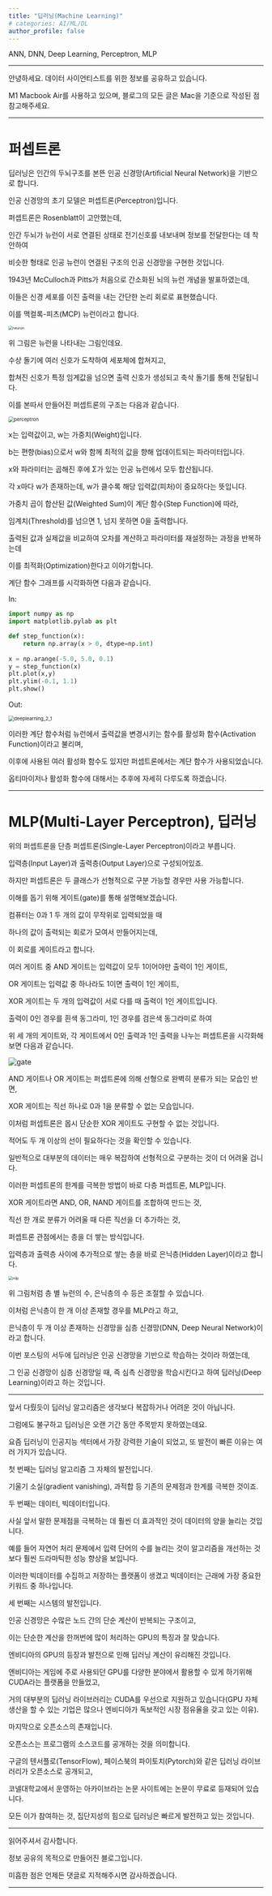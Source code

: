 ```yaml
---
title: "딥러닝(Machine Learning)"
# categories: AI/ML/DL
author_profile: false
---
```

ANN, DNN, Deep Learning, Perceptron, MLP

----

안녕하세요.
데이터 사이언티스트를 위한 정보를 공유하고 있습니다.

M1 Macbook Air를 사용하고 있으며, 블로그의 모든 글은 Mac을 기준으로 작성된 점 참고해주세요.

----

# 퍼셉트론

딥러닝은 인간의 두뇌구조를 본뜬 인공 신경망(Artificial Neural Network)을 기반으로 합니다.

인공 신경망의 초기 모델은 퍼셉트론(Perceptron)입니다.

퍼셉트론은 Rosenblatt이 고안했는데,

인간 두뇌가 뉴런이 서로 연결된 상태로 전기신호를 내보내며 정보를 전달한다는 데 착안하여

비슷한 형태로 인공 뉴런이 연결된 구조의 인공 신경망을 구현한 것입니다.

1943년 McCulloch과 Pitts가 처음으로 간소화된 뇌의 뉴런 개념을 발표하였는데,

이들은 신경 세포를 이진 출력을 내는 간단한 논리 회로로 표현했습니다.

이를 맥컬록-피츠(MCP) 뉴런이라고 합니다.

<img src="../images/2022-04-11-deeplearning/neuron.png" alt="neuron" style="zoom:50%;" />

위 그림은 뉴런을 나타내는 그림인데요.

수상 돌기에 여러 신호가 도착하여 세포체에 합쳐지고,

합쳐진 신호가 특정 임계값을 넘으면 출력 신호가 생성되고 축삭 돌기를 통해 전달됩니다.

이를 본따서 만들어진 퍼셉트론의 구조는 다음과 같습니다.

<img src="../images/2022-04-11-deeplearning/perceptron.png" alt="perceptron" style="zoom:67%;" />

x는 입력값이고, w는 가중치(Weight)입니다.

b는 편향(bias)으로서 w와 함께 최적의 값을 향해 업데이트되는 파라미터입니다.

x와 파라미터는 곱해진 후에 Σ가 있는 인공 뉴런에서 모두 합산됩니다.

각 x마다 w가 존재하는데, w가 클수록 해당 입력값(피처)이 중요하다는 뜻입니다.

가중치 곱이 합산된 값(Weighted Sum)이 계단 함수(Step Function)에 따라,

임계치(Threshold)를 넘으면 1, 넘지 못하면 0을 출력합니다.

출력된 값과 실제값을 비교하여 오차를 계산하고 파라미터를 재설정하는 과정을 반복하는데

이를 최적화(Optimization)한다고 이야기합니다.

계단 함수 그래프를 시각화하면 다음과 같습니다.

In:


```python
import numpy as np
import matplotlib.pylab as plt

def step_function(x):
	return np.array(x > 0, dtype=np.int)
    
x = np.arange(-5.0, 5.0, 0.1)
y = step_function(x)
plt.plot(x,y)
plt.ylim(-0.1, 1.1)
plt.show()
```

Out:

<img src="../images/2022-04-11-deeplearning/deeplearning_2_1.png" alt="deeplearning_2_1" style="zoom: 67%;" />
    


이러한 계단 함수처럼 뉴런에서 출력값을 변경시키는 함수를 활성화 함수(Activation Function)이라고 불리며,

이후에 사용된 여러 활성화 함수도 있지만 퍼셉트론에서는 계단 함수가 사용되었습니다.

옵티마이저나 활성화 함수에 대해서는 추후에 자세히 다루도록 하겠습니다.

----

# MLP(Multi-Layer Perceptron), 딥러닝

위의 퍼셉트론을 단층 퍼셉트론(Single-Layer Perceptron)이라고 부릅니다.

입력층(Input Layer)과 출력층(Output Layer)으로 구성되어있죠.

하지만 퍼셉트론은 두 클래스가 선형적으로 구분 가능할 경우만 사용 가능합니다.

이해를 돕기 위해 게이트(gate)를 통해 설명해보겠습니다.

컴퓨터는 0과 1 두 개의 값이 무작위로 입력되었을 때

하나의 값이 출력되는 회로가 모여서 만들어지는데,

이 회로를 게이트라고 합니다.

여러 게이트 중 AND 게이트는 입력값이 모두 1이어야만 출력이 1인 게이트,

OR 게이트는 입력값 중 하나라도 1이면 출력이 1인 게이트,

XOR 게이트는 두 개의 입력값이 서로 다를 때 출력이 1인 게이트입니다.

출력이 0인 경우를 흰색 동그라미, 1인 경우를 검은색 동그라미로 하여

위 세 개의 게이트와, 각 게이트에서 0인 출력과 1인 출력을 나누는 퍼셉트론을 시각화해 보면 다음과 같습니다.

![gate](../images/2022-04-11-deeplearning/gate.png)

AND 게이트나 OR 게이트는 퍼셉트론에 의해 선형으로 완벽히 분류가 되는 모습인 반면,

XOR 게이트는 직선 하나로 0과 1을 분류할 수 없는 모습입니다.

이처럼 퍼셉트론은 몹시 단순한 XOR 게이트도 구현할 수 없는 것입니다.

적어도 두 개 이상의 선이 필요하다는 것을 확인할 수 있습니다.

일반적으로 대부분의 데이터는 매우 복잡하여 선형적으로 구분하는 것이 더 어려울 겁니다.

이러한 퍼셉트론의 한계를 극복한 방법이 바로 다층 퍼셉트론, MLP입니다.

XOR 게이트라면 AND, OR, NAND 게이트를 조합하여 만드는 것,

직선 한 개로 분류가 어려울 때 다른 직선을 더 추가하는 것,

퍼셉트론 관점에서는 층을 더 쌓는 방식입니다.

입력층과 출력층 사이에 추가적으로 쌓는 층을 바로 은닉층(Hidden Layer)이라고 합니다.

<img src="../images/2022-04-11-deeplearning/mlp.png" alt="mlp" style="zoom:50%;" />

위 그림처럼 층 별 뉴런의 수, 은닉층의 수 등은 조절할 수 있습니다.

이처럼 은닉층이 한 개 이상 존재할 경우를 MLP라고 하고,

은닉층이 두 개 이상 존재하는 신경망을 심층 신경망(DNN, Deep Neural Network)이라고 합니다.

이번 포스팅의 서두에 딥러닝은 인공 신경망을 기반으로 학습하는 것이라 하였는데,

그 인공 신경망이 심층 신경망일 때, 즉 심측 신경망을 학습시킨다고 하여 딥러닝(Deep Learning)이라고 하는 것입니다.

----

앞서 다뤘듯이 딥러닝 알고리즘은 생각보다 복잡하거나 어려운 것이 아닙니다.

그럼에도 불구하고 딥러닝은 오랜 기간 동안 주목받지 못하였는데요.

요즘 딥러닝이 인공지능 섹터에서 가장 강력한 기술이 되었고, 또 발전이 빠른 이유는 여러 가지가 있습니다.

첫 번째는 딥러닝 알고리즘 그 자체의 발전입니다.

기울기 소실(gradient vanishing), 과적합 등 기존의 문제점과 한계를 극복한 것이죠.

두 번째는 데이터, 빅데이터입니다.

사실 앞서 말한 문제점을 극복하는 데 훨씬 더 효과적인 것이 데이터의 양을 늘리는 것입니다.

예를 들어 자연어 처리 문제에서 입력 단어의 수를 늘리는 것이 알고리즘을 개선하는 것보다 훨씬 드라마틱한 성능 향상을 보입니다.

이러한 빅데이터를 수집하고 저장하는 플랫폼이 생겼고 빅데이터는 근래에 가장 중요한 키워드 중 하나입니다.

세 번째는 시스템의 발전입니다.

인공 신경망은 수많은 노드 간의 단순 계산이 반복되는 구조이고,

이는 단순한 계산을 한꺼번에 많이 처리하는 GPU의 특징과 잘 맞습니다.

엔비디아의 GPU의 등장과 발전으로 인해 딥러닝 계산이 유리해진 것입니다.

엔비디아는 게임에 주로 사용되던 GPU를 다양한 분야에서 활용할 수 있게 하기위해 CUDA라는 플랫폼을 만들었고,

거의 대부분의 딥러닝 라이브러리는 CUDA를 우선으로 지원하고 있습니다(GPU 자체 생산을 할 수 있는 기업은 많으나 엔비디아가 독보적인 시장 점유율을 갖고 있는 이유).

마지막으로 오픈소스의 존재입니다.

오픈소스는 프로그램의 소스코드를 공개하는 것을 의미합니다.

구글의 텐서플로(TensorFlow), 페이스북의 파이토치(Pytorch)와 같은 딥러닝 라이브러리가 오픈소스로 공개되고,

코넬대학교에서 운영하는 아카이브라는 논문 사이트에는 논문이 무료로 등재되어 있습니다.

모든 이가 참여하는 것, 집단지성의 힘으로 딥러닝은 빠르게 발전하고 있는 것입니다.

----

읽어주셔서 감사합니다.

정보 공유의 목적으로 만들어진 블로그입니다.

미흡한 점은 언제든 댓글로 지적해주시면 감사하겠습니다.

----
